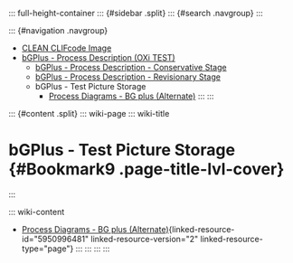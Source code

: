 ::: full-height-container
::: {#sidebar .split}
::: {#search .navgroup}
:::

::: {#navigation .navgroup}
-   [CLEAN CLIFcode Image](../documentation/page5501091875)
-   [bGPlus - Process Description (OXi TEST)](../documentation/page5950570499)
    -   [bGPlus - Process Description - Conservative
        Stage](../documentation/page5950930948)
    -   [bGPlus - Process Description - Revisionary
        Stage](../documentation/page5951062017)
    -   bGPlus - Test Picture Storage
        -   [Process Diagrams - BG plus
            (Alternate)](../documentation/page5950996481)
:::
:::

::: {#content .split}
::: wiki-page
::: wiki-title
# bGPlus - Test Picture Storage {#Bookmark9 .page-title-lvl-cover}
:::

::: wiki-content
-   [Process Diagrams - BG plus
    (Alternate)](../page5950996481#Bookmark10 "Process Diagrams - BG plus (Alternate)"){linked-resource-id="5950996481"
    linked-resource-version="2" linked-resource-type="page"}
:::
:::
:::
:::
